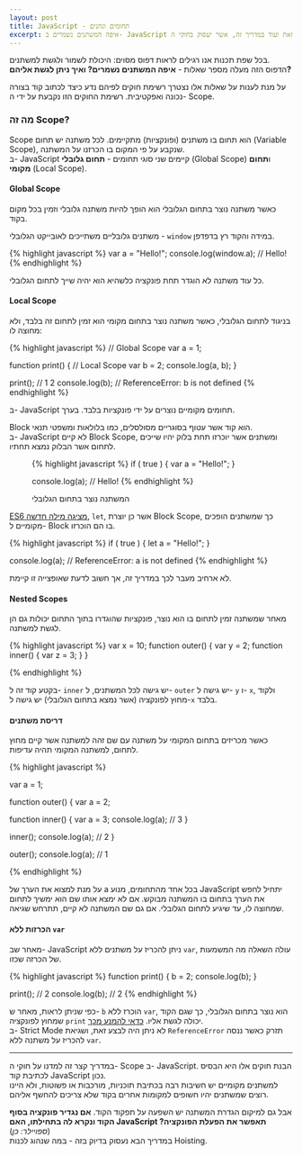 ```yaml
---
layout: post
title: JavaScript - תחומים ונהנים
excerpt: איפה המשתנים נשמרים ב- JavaScript ואיך ניתן לגשת אליהם? כל זאת ועוד במדריך זה, אשר יעסוק בחוקי ה- Scope בג׳אווהסקריפ.
---
```

בכל שפת תכנות אנו רגילים לראות דפוס מסוים: היכולת לשמור ולגשת למשתנים.  
הדפוס הזה מעלה מספר שאלות - **איפה המשתנים נשמרים? ואיך ניתן לגשת אליהם?**

על מנת לענות על שאלות אלו נצטרך רשימת חוקים לפיהם נדע כיצד לכתוב קוד בצורה נכונה ואפקטיבית. רשימת החוקים הזו נקבעת על ידי ה- Scope.

### מה זה Scope?

Scope הוא תחום בו משתנים (ופונקציות) מתקיימים. לכל משתנה יש תחום (Variable Scope), שנקבע על פי המקום בו הכרזנו על המשתנה.  
ב- JavaScript קיימים שני סוגי תחומים - **תחום גלובלי** (Global Scope) ו**תחום מקומי** (Local Scope).  

#### Global Scope
כאשר משתנה נוצר בתחום הגלובלי הוא הופך להיות משתנה גלובלי וזמין בכל מקום בקוד.

משתנים גלובליים משתייכים לאובייקט הגלובלי - `window` במידה והקוד רץ בדפדפן.

{% highlight javascript %}
var a = "Hello!";
console.log(window.a); // Hello!
{% endhighlight %}

כל עוד משתנה לא הוגדר תחת פונקציה כלשהיא הוא יהיה שייך לתחום הגלובלי.

#### Local Scope
בניגוד לתחום הגלובלי, כאשר משתנה נוצר בתחום מקומי הוא זמין לתחום זה בלבד, ולא מחוצה לו:

{% highlight javascript %}
// Global Scope
var a = 1;

function print() {
  // Local Scope
  var b = 2;
  console.log(a, b);
}

print(); // 1 2
console.log(b); // ReferenceError: b is not defined
{% endhighlight %}

ב- JavaScript תחומים מקומיים נוצרים על ידי פונקציות בלבד. בערך.

<aside class="post__note">
<p>
Block הוא קוד אשר עטוף בסוגריים מסולסלים, כמו בלולאות ומשפטי תנאי.
<br />
ב- JavaScript לא קיים Block Scope, ומשתנים אשר יוכרזו תחת בלוק יהיו שייכים לתחום אשר הבלוק נמצא תחתיו.
</p>
<figure>
{% highlight javascript %}
if ( true ) {
  var a = "Hello!";
}

console.log(a); // Hello!
{% endhighlight %}
<figcaption>המשתנה נוצר בתחום הגלובלי</figcaption>
</figure>
<p><a href="https://developer.mozilla.org/en-US/docs/Web/JavaScript/Reference/Statements/let">ES6 מציגה מילה חדשה</a>, <code>let</code>, אשר כן יוצרת Block Scope, כך שמשתנים הופכים מקומיים ל- Block בו הם הוכרזו.</p>

{% highlight javascript %}
if ( true ) {
  let a = "Hello!";
}

console.log(a); // ReferenceError: a is not defined
{% endhighlight %}

<p>לא ארחיב מעבר לכך במדריך זה, אך חשוב לדעת שאופצייה זו קיימת.</p>
</aside>

#### Nested Scopes

מאחר שמשתנה זמין לתחום בו הוא נוצר, פונקציות שהוגדרו בתוך התחום יכולות גם הן לגשת למשתנה.

{% highlight javascript %}
var x = 10;
function outer() {
  var y = 2;
  function inner() {
    var z = 3;
  }
}

{% endhighlight %}

בקטע קוד זה ל- `inner` יש גישה לכל המשתנים, ל- `outer` יש גישה ל- `y` ו- `x`, ולקוד מחוץ לפונקציה (אשר נמצא בתחום הגלובלי) יש גישה ל-`x` בלבד.

#### דריסת משתנים
כאשר מכריזים בתחום המקומי על משתנה עם שם זהה למשתנה אשר קיים מחוץ לתחום, למשתנה המקומי תהיה עדיפות.

{% highlight javascript %}

var a = 1;

function outer() {
  var a = 2;

  function inner() {
    var a = 3;
    console.log(a); // 3
  }

  inner();
  console.log(a); // 2
}

outer();
console.log(a); // 1


{% endhighlight %}

על מנת למצוא את הערך של a בכל אחד מהתחומים, מנוע JavaScript יתחיל לחפש את הערך בתחום בו המשתנה מבוקש. אם לא ימצא אותו שם הוא ימשיך לתחום שמחוצה לו, עד שיגיע לתחום הגלובלי. אם גם שם המשתנה לא קיים, תתרחש שגיאה.

#### הכרזות ללא `var`

מאחר שב- JavaScript ניתן להכריז על משתנים ללא `var`, עולה השאלה מה המשמעות של הכרזה שכזו.

{% highlight javascript %}
function print() {
  b = 2;
  console.log(b);
}

print(); // 2
console.log(b); // 2
{% endhighlight %}

כפי שניתן לראות, מאחר ש- `b` הוכרז ללא `var`, הוא נוצר בתחום הגלובלי, כך שגם הקוד שמחוץ לפונקציה `print` יכולה לגשת אליו.
[כדאי להמנע מכך](http://c2.com/cgi/wiki?GlobalVariablesAreBad).  
ב- Strict Mode לא ניתן היה לבצע זאת, ושגיאת `ReferenceError` תזרק כאשר ננסה להכריז על משתנה ללא `var`.

----
במדריך קצר זה למדנו על חוקי ה- Scope ב- JavaScript. הבנת חוקים אלו היא הבסיס לכתיבת קוד JavaScript נכון.  
למשתנים מקומיים יש חשיבות רבה בכתיבת תוכניות, מורכבות או פשוטות, ולא היינו רוצים שמשתנים יהיו חשופים למקומות אחרים בקוד שלא צריכים להחשף אליהם.

אבל גם למיקום הגדרת המשתנה יש השפעה על תפקוד הקוד. **אם נגדיר פונקציה בסוף הקוד ונקרא לה בתחילתו, האם JavaScript תאפשר את הפעלת הפונקציה?** (*ספויילר: כן*)  
במדריך הבא נעסוק בדיוק בזה - במה שנהוג לכנות Hoisting.
